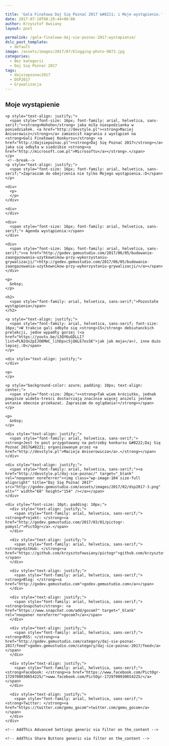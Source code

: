 ```yaml
---

title: 'Gala Finałowa Daj Się Poznać 2017 &#8211; i Moje wystąpienie.'
date: 2017-07-10T08:29:44+00:00
author: Krzysztof Owsiany
layout: post

permalink: /gala-finalowa-daj-sie-poznac-2017-wystapienie/
dslc_post_template:
  - default
image: /assets/images/2017/07/blogging-photo-9873.jpg
categories:
  - Bez kategorii
  - Daj Się Poznać 2017
tags:
  - dajsiepoznac2017
  - DSP2017
  - Grywalizacja
---
```

<div id="dslc-theme-content">
  <div id="dslc-theme-content-inner">
    <h2>
      <span style="font-family: arial, helvetica, sans-serif;">Moje wystąpienie</span>
    </h2>
    
    <p style="text-align: justify;">
      <span style="font-size: 16px; font-family: arial, helvetica, sans-serif;"><strong>Hohoho</strong> jaka miła niespodzianka w poniedziałek. <a href="http://devstyle.pl"><strong>Maciej Aniserowicz</strong></a> zamieścił nagrania z wystąpień na <strong>Gali Finałowej Konkursu</strong> <a href="http://dajsiepoznac.pl"><strong>Daj Się Poznać 2017</strong></a> jaka się odbyła w siedzibie <strong><a href="http://microsoft.com.pl">Microsoftu</a></strong>.</span>
    </p>
     <!--break-->
    <p style="text-align: justify;">
      <span style="font-size: 16px; font-family: arial, helvetica, sans-serif;">Zapraszam do obejrzenia nie tylko Mojego wystąpienia.:D</span>
    </p>
    
    <div>
      <p>
      </p>
    </div>
    
    <div>
    </div>
    
    <div>
      <span style="font-size: 16px; font-family: arial, helvetica, sans-serif;"> Agenda wystąpienia:</span>
    </div>
    
    <div>
      <span style="font-size: 16px; font-family: arial, helvetica, sans-serif;"><a href="http://godev.gemustudio.com/2017/06/05/budowanie-zaangazowania-uzytkownikow-przy-wykorzystaniu-grywalizacji/">http://godev.gemustudio.com/2017/06/05/budowanie-zaangazowania-uzytkownikow-przy-wykorzystaniu-grywalizacji/</a></span>
    </div>
    
    <p>
      &nbsp;
    </p>
    
    <h2>
      <span style="font-family: arial, helvetica, sans-serif;">Pozostałe wystąpienia</span>
    </h2>
    
    <p style="text-align: justify;">
      <span style="font-family: arial, helvetica, sans-serif; font-size: 16px;">W trakcie gali odbyło się <strong>15</strong> debiutanckich prelekcji, jedne wypadły gorzej (<a href="https://youtu.be/i3QY6uGDLLI?list=PLN2dx2pIJO6MmC_lihDpvc5jQ6LE7osSK">jak jak moja</a>), inne dużo lepiej.:D</span>
    </p>
    
    <div style="text-align: justify;">
    </div>
    
    <p>
    </p>
    
    <p style="background-color: azure; padding: 10px; text-align: center;">
      <span style="font-size: 20px;"><strong>Tak wiem króciutko, jednak powyższe wideło-treści dostarczają znacznie więcej aniżeli jestem wstanie obecnie przekazać. Zapraszam do oglądania!</strong></span>
    </p>
    
    <p>
      &nbsp;
    </p>
    
    <div style="text-align: justify;">
      <span style="font-family: arial, helvetica, sans-serif;"><strong>Jest to post przygotowany na potrzeby konkursu &#8222;Daj Się Poznać 2017&#8221; organizowanym przez <a href="http://devstyle.pl">Macieja Aniserowicza</a>.</strong></span>
    </div>
    
    <div style="text-align: justify;">
      <span style="font-family: arial, helvetica, sans-serif;"><a href="http://devstyle.pl/daj-sie-poznac/" target="_blank" rel="noopener noreferrer"><img class="wp-image-104 size-full alignright" title="Daj Się Poznać 2017" src="http://godev.gemustudio.com/assets/images/2017/02/dsp2017-3.png" alt="" width="68" height="154" /></a></span>
    </div>
    
    <div style="font-size: 10pt; padding: 10px;">
      <div style="text-align: justify;">
        <span style="font-family: arial, helvetica, sans-serif;"><strong>Projekt: </strong><a href="http://godev.gemustudio.com/2017/03/01/pictogr-pomysl/">PictOgr</a>.</span>
      </div>
      
      <div style="text-align: justify;">
        <span style="font-family: arial, helvetica, sans-serif;"><strong>GitHub: </strong><a href="https://github.com/krzysztofowsiany/pictogr">github.com/krzysztofowsiany/pictogr</a></span>
      </div>
      
      <div style="text-align: justify;">
        <span style="font-family: arial, helvetica, sans-serif;"><strong>Blog: </strong><a href="http://godev.gemustudio.com">godev.gemustudio.com</a></span>
      </div>
      
      <div style="text-align: justify;">
        <span style="font-family: arial, helvetica, sans-serif;"><strong>Snapchat</strong>: <a href="https://www.snapchat.com/add/gocom7" target="_blank" rel="noopener noreferrer">gocom7</a></span>
      </div>
      
      <div style="text-align: justify;">
        <span style="font-family: arial, helvetica, sans-serif;"><strong>RSS: </strong><a href="http://godev.gemustudio.com/category/daj-sie-poznac-2017/feed">godev.gemustudio.com/category/daj-sie-poznac-2017/feed</a></span>
      </div>
      
      <div style="text-align: justify;">
        <span style="font-family: arial, helvetica, sans-serif;"><strong>Facebook: </strong><a href="https://www.facebook.com/PictOgr-1729700930654225/">www.facebook.com/PictOgr-1729700930654225/</a></span>
      </div>
      
      <div style="text-align: justify;">
        <span style="font-family: arial, helvetica, sans-serif;"><strong>Twitter: </strong><a href="https://twitter.com/gemu_gocom">twitter.com/gemu_gocom</a></span>
      </div>
    </div>
    
    <!-- AddThis Advanced Settings generic via filter on the_content -->
    
    <!-- AddThis Share Buttons generic via filter on the_content -->
  </div>
</div>